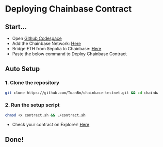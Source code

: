 # Deploying Chainbase Contract

## Start...
- Open [Github Codespace](https://github.com/codespaces)
- Add the Chainbase Network: [Here](https://rollup-info.altlayer.io/enough-fog-compact/chainbase_testnet)
- Bridge ETH from Sepolia to Chainbase: [Here](https://testnet.bridge.chainbase.com/)
- Paste the below command to Deploy Chainbase Contract
## Auto Setup
### 1. Clone the repository
```Bash
git clone https://github.com/ToanBm/chainbase-testnet.git && cd chainbase-testnet
```
### 2. Run the setup script
```bash
chmod +x contract.sh && ./contract.sh
```
- Check your contract on Explorer! [Here](https://testnet.explorer.chainbase.com)

## Done!








